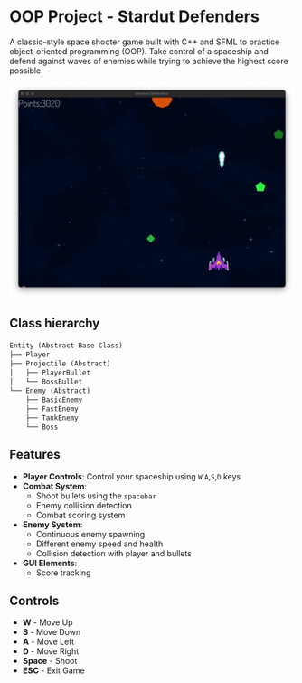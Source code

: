 # OOP Project - Stardut Defenders

A classic-style space shooter game built with C++ and SFML to practice object-oriented programming (OOP). Take control of a spaceship and defend against waves of enemies while trying to achieve the highest score possible.

![Game Screenshot](/resources/screenshots/gameplay.png)

## Class hierarchy
```
Entity (Abstract Base Class)
├── Player
├── Projectile (Abstract)
│   ├── PlayerBullet
│   └── BossBullet
└── Enemy (Abstract)
    ├── BasicEnemy
    ├── FastEnemy
    ├── TankEnemy
    └── Boss
```


## Features

- **Player Controls**: Control your spaceship using `W`,`A`,`S`,`D` keys
- **Combat System**: 
  - Shoot bullets using the `spacebar`
  - Enemy collision detection
  - Combat scoring system
- **Enemy System**:
  - Continuous enemy spawning
  - Different enemy speed and health
  - Collision detection with player and bullets
- **GUI Elements**:
  - Score tracking

## Controls

- **W** - Move Up
- **S** - Move Down
- **A** - Move Left
- **D** - Move Right
- **Space** - Shoot
- **ESC** - Exit Game



